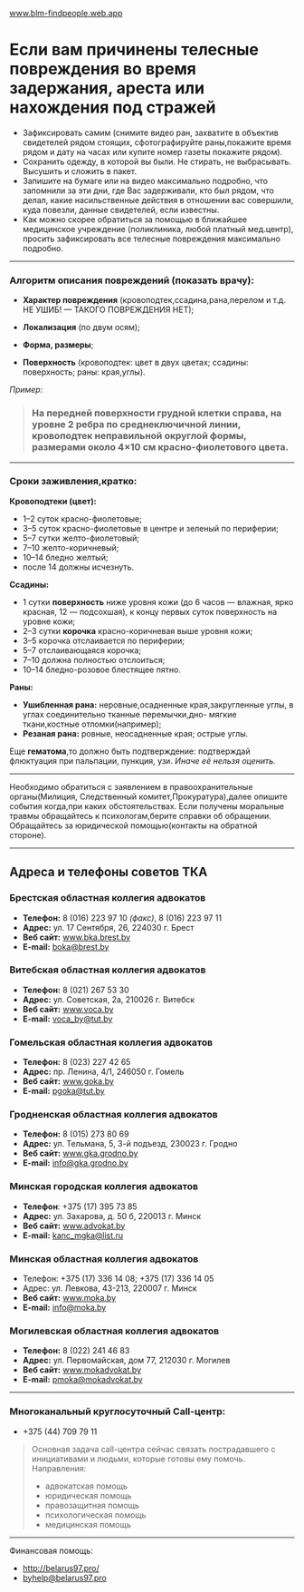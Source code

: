 www.blm-findpeople.web.app

# Если вам причинены телесные повреждения во время задержания, ареста или нахождения под стражей

- Зафиксировать самим (снимите видео ран, захватите в объектив свидетелей рядом стоящих, сфотографируйте раны,покажите время рядом и дату на часах или купите номер газеты покажите рядом).
- Сохранить одежду, в которой вы были. Не стирать, не выбрасывать. Высушить и сложить в пакет.
- Запишите на бумаге или на видео максимально подробно, что запомнили за эти дни, где Вас задерживали, кто был рядом, что делал, какие насильственные действия в отношении вас совершили, куда повезли, данные свидетелей, если известны.
- Как можно скорее обратиться за помощью в ближайшее медицинское учреждение (поликлиника, любой платный мед.центр), просить зафиксировать все телесные повреждения максимально подробно.

***

### Алгоритм описания повреждений (показать врачу):

- **Характер повреждения** (кровоподтек,ссадина,рана,перелом и т.д. НЕ УШИБ! — ТАКОГО ПОВРЕЖДЕНИЯ НЕТ);

- **Локализация** (по двум осям);

- **Форма, размеры**;

- **Поверхность** (кровоподтек: цвет в двух цветах; ссадины: поверхность; раны: края,углы).

_Пример:_
> ### На передней поверхности грудной клетки справа, на уровне 2 ребра по среднеключичной линии, кровоподтек неправильной округлой формы, размерами около 4×10 см красно-фиолетового цвета.

***

### Сроки заживления,кратко:

**Кровоподтеки (цвет):**

- 1–2 суток красно-фиолетовые; 
- 3–5 суток красно-фиолетовые в центре и зеленый по периферии; 
- 5–7 сутки желто-фиолетовый; 
- 7–10 желто-коричневый; 
- 10–14 бледно желтый;
- после 14 должны исчезнуть.

**Ссадины:**
- 1 сутки **поверхность** ниже уровня кожи (до 6 часов — влажная, ярко красная, 12 — подсохшая), к концу первых суток поверхность на уровне кожи;
- 2–3 сутки **корочка** красно-коричневая выше уровня кожи; 
- 3–5 корочка отслаивается по периферии; 
- 5–7 отслаивающаяся корочка; 
- 7–10 должна полностью отслоиться; 
- 10–14 бледно-розовое блестящее пятно.

**Раны:**
- **Ушибленная рана:** неровные,осадненные края,закругленные углы, в углах соединительно тканные перемычки,дно- мягкие ткани,костные отломки(например);
- **Резаная рана:** ровные, неосадненные края; острые углы.

Еще **гематома**,то должно быть подтверждение: подтверждай флюктуация при пальпации, пункция, узи. _Иначе её нельзя оценить._

***

Необходимо обратиться с заявлением в правоохранительные органы(Милиция, Следственный комитет,Прокуратура),далее опишите события когда,при каких обстоятельствах.
Если получены моральные травмы обращайтесь к психологам,берите справки об обращении.
Обращайтесь за юридической помощью(контакты на обратной стороне).

***

## Адреса и телефоны советов ТКА

### Брестская областная коллегия адвокатов
- **Телефон:** 8 (016) 223 97 10 _(факс)_, 8 (016) 223 97 11
- **Адрес:** ул. 17 Сентября, 26, 224030 г. Брест
- **Веб сайт:** www.bka.brest.by
- **E-mail:** boka@brest.by

### Витебская областная коллегия адвокатов
- **Телефон:** 8 (021) 267 53 30
- **Адрес:** ул. Советская, 2а, 210026 г. Витебск
- **Веб сайт:** www.voca.by
- **E-mail:** voca_by@tut.by

### Гомельская областная коллегия адвокатов
- **Телефон:** 8 (023) 227 42 65
- **Адрес:** пр. Ленина, 4/1, 246050 г. Гомель
- **Веб сайт:** www.goka.by
- **E-mail:** pgoka@tut.by

### Гродненская областная коллегия адвокатов
- **Телефон:** 8 (015) 273 80 69
- **Адрес:** ул. Тельмана, 5, 3-й подъезд, 230023 г. Гродно
- **Веб сайт:** www.gka.grodno.by
- **E-mail:** info@gka.grodno.by

### Минская городская коллегия адвокатов
- **Телефон**: +375 (17) 395 73 85
- **Адрес:** ул. Захарова, д. 50 б, 220013 г. Минск
- **Веб сайт:** www.advokat.by
- **E-mail:** kanc_mgka@list.ru

### Минская областная коллегия адвокатов
- Телефон: +375 (17) 336 14 08; +375 (17) 336 14 05
- Адрес: ул. Левкова, 43-213, 220007 г. Минск
- **Веб сайт:** www.moka.by
- **E-mail:** info@moka.by

### Могилевская областная коллегия адвокатов
- **Телефон:** 8 (022) 241 46 83
- **Адрес:** ул. Первомайская, дом 77, 212030 г. Могилев
- **Веб сайт:** www.mokadvokat.by
- **E-mail:** pmoka@mokadvokat.by

***

### Многоканальный круглосуточный Call-центр:
- +375 (44) 709 79 11
> Основная задача call-центра сейчас связать пострадавшего с инициативами и людьми, которые готовы ему помочь. Направления:
> - адвокатская помощь
> - юридическая помощь
> - правозащитная помощь
> - психологическая помощь
> - медицинская помощь

***

Финансовая помощь:
- http://belarus97.pro/
- byhelp@belarus97.pro
